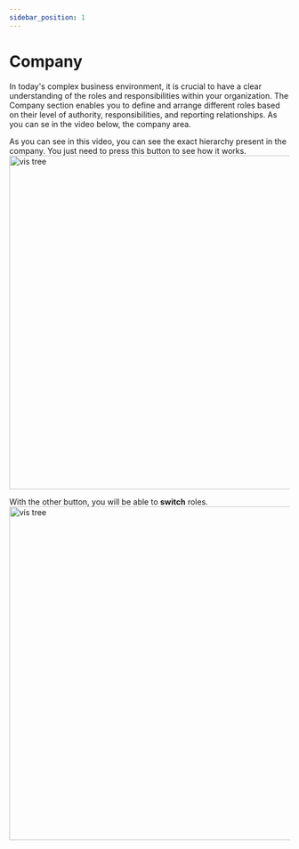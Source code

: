 ```yaml
---
sidebar_position: 1
---
```


# Company
In today's complex business environment, it is crucial to have a clear understanding of the roles and responsibilities within your organization. The Company section enables you to define and arrange different roles based on their level of authority, responsibilities, and reporting relationships.
As you can se in the video below, the company area.

As you can see in this video, you can see the exact hierarchy present in the company. You just need to press this button to see how it works.
<img src="\img\visTree.gif" alt="vis tree"  width="600" />

With the other button, you will be able to **switch** roles.
<img src="\img\confLev.gif" alt="vis tree"  width="600" />

